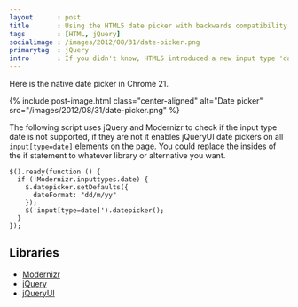```yaml
---
layout      : post
title       : Using the HTML5 date picker with backwards compatibility
tags        : [HTML, jQuery]
socialimage : /images/2012/08/31/date-picker.png
primarytag  : jQuery
intro       : If you didn't know, HTML5 introduced a new input type 'date' which allows the client to support it natively.
---
```


Here is the native date picker in Chrome 21.

{% include post-image.html class="center-aligned" alt="Date picker" src="/images/2012/08/31/date-picker.png" %}

The following script uses jQuery and Modernizr to check if the input type date is not supported, if they are not it enables jQueryUI date pickers on all `input[type=date]` elements on the page. You could replace the insides of the if statement to whatever library or alternative you want.

<!--prettify lang=js-->
    $().ready(function () {
      if (!Modernizr.inputtypes.date) {
        $.datepicker.setDefaults({
          dateFormat: "dd/m/yy"
        });
        $('input[type=date]').datepicker();
      }
    });



## Libraries

- [Modernizr][1]
- [jQuery][2]
- [jQueryUI][3]



[1]: http://modernizr.com/
[2]: http://jquery.com
[3]: http://jqueryui.com